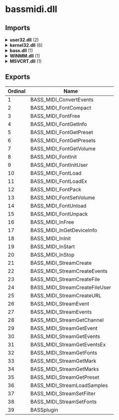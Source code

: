 # bassmidi.dll

## Imports

<details><summary><b>user32.dll</b> (2)</summary><p>

| Ordinal | Name |
| ------- | ---- |
| 0 | MessageBoxA |
| 0 | wsprintfA |

</p></details>
<details><summary><b>kernel32.dll</b> (6)</summary><p>

| Ordinal | Name |
| ------- | ---- |
| 0 | ExitProcess |
| 0 | GetModuleHandleA |
| 0 | GetProcAddress |
| 0 | VirtualProtect |
| 0 | VirtualAlloc |
| 0 | VirtualFree |

</p></details>
<details><summary><b>bass.dll</b> (1)</summary><p>

| Ordinal | Name |
| ------- | ---- |
| 0 | _ |

</p></details>
<details><summary><b>WINMM.dll</b> (1)</summary><p>

| Ordinal | Name |
| ------- | ---- |
| 0 | midiInStop |

</p></details>
<details><summary><b>MSVCRT.dll</b> (1)</summary><p>

| Ordinal | Name |
| ------- | ---- |
| 0 | atof |

</p></details>

## Exports


| Ordinal | Name |
| ------- | ---- |
| 1 | BASS_MIDI_ConvertEvents |
| 2 | BASS_MIDI_FontCompact |
| 3 | BASS_MIDI_FontFree |
| 4 | BASS_MIDI_FontGetInfo |
| 5 | BASS_MIDI_FontGetPreset |
| 6 | BASS_MIDI_FontGetPresets |
| 7 | BASS_MIDI_FontGetVolume |
| 8 | BASS_MIDI_FontInit |
| 9 | BASS_MIDI_FontInitUser |
| 10 | BASS_MIDI_FontLoad |
| 11 | BASS_MIDI_FontLoadEx |
| 12 | BASS_MIDI_FontPack |
| 13 | BASS_MIDI_FontSetVolume |
| 14 | BASS_MIDI_FontUnload |
| 15 | BASS_MIDI_FontUnpack |
| 16 | BASS_MIDI_InFree |
| 17 | BASS_MIDI_InGetDeviceInfo |
| 18 | BASS_MIDI_InInit |
| 19 | BASS_MIDI_InStart |
| 20 | BASS_MIDI_InStop |
| 21 | BASS_MIDI_StreamCreate |
| 22 | BASS_MIDI_StreamCreateEvents |
| 23 | BASS_MIDI_StreamCreateFile |
| 24 | BASS_MIDI_StreamCreateFileUser |
| 25 | BASS_MIDI_StreamCreateURL |
| 26 | BASS_MIDI_StreamEvent |
| 27 | BASS_MIDI_StreamEvents |
| 28 | BASS_MIDI_StreamGetChannel |
| 29 | BASS_MIDI_StreamGetEvent |
| 30 | BASS_MIDI_StreamGetEvents |
| 31 | BASS_MIDI_StreamGetEventsEx |
| 32 | BASS_MIDI_StreamGetFonts |
| 33 | BASS_MIDI_StreamGetMark |
| 34 | BASS_MIDI_StreamGetMarks |
| 35 | BASS_MIDI_StreamGetPreset |
| 36 | BASS_MIDI_StreamLoadSamples |
| 37 | BASS_MIDI_StreamSetFilter |
| 38 | BASS_MIDI_StreamSetFonts |
| 39 | BASSplugin |

</p></details>
